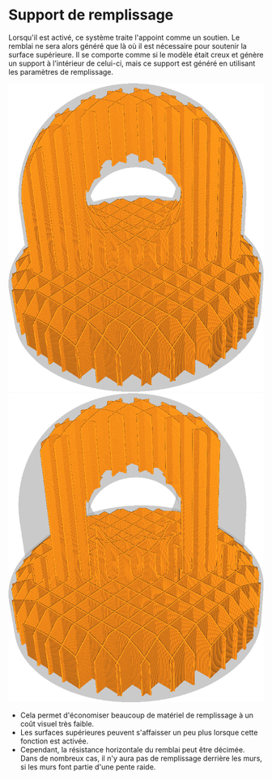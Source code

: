 Support de remplissage
====
Lorsqu'il est activé, ce système traite l'appoint comme un soutien. Le remblai ne sera alors généré que là où il est nécessaire pour soutenir la surface supérieure. Il se comporte comme si le modèle était creux et génère un support à l'intérieur de celui-ci, mais ce support est généré en utilisant les paramètres de remplissage.

![Remplissage normal](../../../articles/images/infill_support_enabled_disabled.png)
![Support de remplissage activé](../../../articles/images/infill_support_angle_low.png)

* Cela permet d'économiser beaucoup de matériel de remplissage à un coût visuel très faible.
* Les surfaces supérieures peuvent s'affaisser un peu plus lorsque cette fonction est activée.
* Cependant, la résistance horizontale du remblai peut être décimée. Dans de nombreux cas, il n'y aura pas de remplissage derrière les murs, si les murs font partie d'une pente raide.

